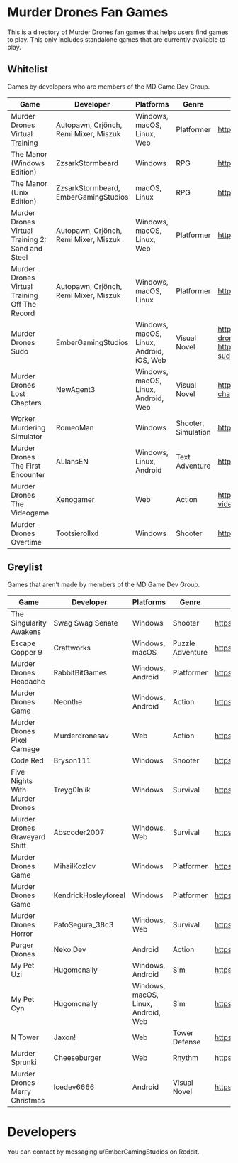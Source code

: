 # Murder Drones Fan Games
This is a directory of Murder Drones fan games that helps users find games to play. This only includes standalone games that are currently available to play.

## Whitelist
Games by developers who are members of the MD Game Dev Group.

| Game | Developer | Platforms | Genre | Link | Engine | License |
|------|-----------|-----------|------|-----|-------|-------|
| Murder Drones Virtual Training |	Autopawn, Crjönch, Remi Mixer, Miszuk | Windows, macOS, Linux, Web | Platformer | https://autopawn.itch.io/mdvt | PICO-8 | Unspecified |
| The Manor (Windows Edition) | ZzsarkStormbeard | Windows | RPG | https://gamejolt.com/games/TheManorMD/963919 | RPG Maker MV | Proprietary |
| The Manor (Unix Edition) | ZzsarkStormbeard, EmberGamingStudios | macOS, Linux | RPG | https://gamejolt.com/games/TheManorMD/963919 | RPG Maker MV | Proprietary with MIT components |
| Murder Drones Virtual Training 2: Sand and Steel | Autopawn, Crjönch, Remi Mixer, Miszuk | Windows, macOS, Linux, Web | Platformer | https://autopawn.itch.io/mdvt2 | PICO-8 | Unspecified |
| Murder Drones Virtual Training Off The Record | Autopawn, Crjönch, Remi Mixer, Miszuk | Windows, macOS, Linux | Platformer | https://crjonch.itch.io/mdvt-otr | PICO-8 | Unspecified |
| Murder Drones Sudo | EmberGamingStudios | Windows, macOS, Linux, Android, iOS, Web | Visual Novel | https://embergamingstudios.itch.io/murder-drones-sudo, https://gamejolt.com/games/murder-drones-sudo/992964 | Ren'Py | GNU AGPLv3 |
| Murder Drones Lost Chapters | NewAgent3 | Windows, macOS, Linux, Android, Web | Visual Novel | https://newagent3.itch.io/murder-drones-lost-chapters | Ren'Py | GNU GPLv3 |
| Worker Murdering Simulator | RomeoMan | Windows | Shooter, Simulation | https://gamejolt.com/games/WMS/901808 | Unity | Unspecified |
| Murder Drones The First Encounter | ALIansEN | Windows, Linux, Android | Text Adventure | https://gamejolt.com/games/md-tfe/939103 | Unity | Unspecified |
| Murder Drones The Videogame | Xenogamer | Web | Action | https://xenogamer.itch.io/murder-drones-the-videogame | Godot | Unspecified |
| Murder Drones Overtime | Tootsierollxd | Windows | Shooter | https://tootsierollxd.itch.io/md-overtime | Unity | Unspecified |


## Greylist
Games that aren't made by members of the MD Game Dev Group.

| Game | Developer | Platforms | Genre | Link |
|------|-----------|-----------|------|-----|
| The Singularity Awakens | Swag Swag Senate | Windows | Shooter | https://swag-swag-senate.itch.io/the-singularity-awakens |
| Escape Copper 9 | Craftworks | Windows, macOS | Puzzle Adventure | https://craftworks.itch.io/murder-drones-game |
| Murder Drones Headache | RabbitBitGames | Windows, Android | Platformer | https://rabbitbitgames.itch.io/murderdrones-headache |
| Murder Drones Game | Neonthe | Windows, Android | Action | https://neonthe.itch.io/murder-drones-game |
| Murder Drones Pixel Carnage | Murderdronesav | Web | Action | https://murderdronesav.itch.io/murder-drones-pixel-carnage |
| Code Red | Bryson111 | Windows | Shooter | https://bryson111.itch.io/murder-drones-code-red |
| Five Nights With Murder Drones | Treyg0lniik | Windows | Survival | https://gamejolt.com/games/MurderDronesFNAFgame/862717 |
| Murder Drones Graveyard Shift | Abscoder2007 | Windows, Web | Survival | https://gamejolt.com/games/MurderdronexFNAFfangame/924561 |
| Murder Drones Game | MihailKozlov | Windows | Platformer | https://gamejolt.com/games/MDgame/899748 |
| Murder Drones Game | KendrickHosleyforeal | Windows | Platformer | https://gamejolt.com/games/Crap/772502 |
| Murder Drones Horror | PatoSegura_38c3 | Windows, Web | Survival | https://gamejolt.com/games/MURDERDRONESHORROR/908574 |
| Purger Drones | Neko Dev | Android | Action | https://neko-dev-0w0.itch.io/purger-drones |
| My Pet Uzi | Hugomcnally | Windows, Android | Sim | https://hugomcnally.itch.io/my-pet-uzi |
| My Pet Cyn | Hugomcnally| Windows, macOS, Linux, Android, Web | Sim | https://hugomcnally.itch.io/my-pet-cyn |
| N Tower | Jaxon! | Web | Tower Defense | https://jaxrai-09.itch.io/n-tower-menu |
| Murder Sprunki | Cheeseburger | Web | Rhythm | https://cheeseburger-89.itch.io/incredibox-murder-sprunki |
| Murder Drones Merry Christmas | Icedev6666 | Android | Visual Novel | https://icedev6666.itch.io/murder-drones-merry-christmas |

# Developers
You can contact by messaging u/EmberGamingStudios on Reddit.
